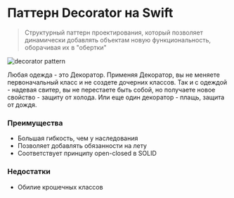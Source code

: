 # Паттерн Decorator на Swift

> Структурный паттерн проектирования, который позволяет динамически добавлять объектам новую
> функциональность, оборачивая их в "обертки"

![decorator pattern](https://encrypted-tbn0.gstatic.com/images?q=tbn:ANd9GcRgSorI7rFgRpzNTaAJCHv6m5ANpVHeRsyKfA&usqp=CAU)

Любая одежда - это Декоратор. Применяя Декоратор, вы не меняете первоначальный класс и не создете
дочерних классов. Так и с одеждой - надевая свитер, вы не перестаете быть собой, но получаете новое 
свойство - защиту от холода. Или еще один декоратор - плащь, защита от дождя.

### Преимущества
- Большая гибкость, чем у наследования
- Позволяет добавлять обязанности на лету
- Соответствует принципу open-closed в SOLID

### Недостатки
- Обилие крошечных классов
